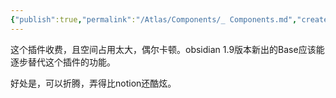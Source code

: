 ```yaml
---
{"publish":true,"permalink":"/Atlas/Components/_ Components.md","created":"2025-07-08T21:50:43.809+08:00","modified":"2025-07-08T22:28:56.181+08:00","published":"2025-07-08T22:28:56.181+08:00","cssclasses":""}
---
```



这个插件收费，且空间占用太大，偶尔卡顿。obsidian 1.9版本新出的Base应该能逐步替代这个插件的功能。

好处是，可以折腾，弄得比notion还酷炫。